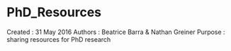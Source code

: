 # PhD_Resources
Created : 31 May 2016
Authors : Beatrice Barra & Nathan Greiner
Purpose : sharing resources for PhD research
